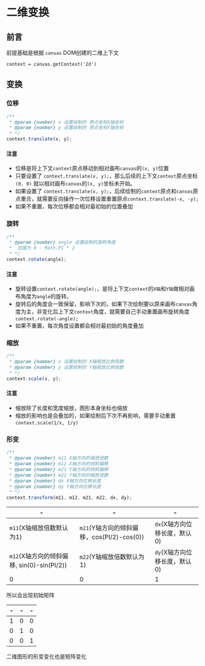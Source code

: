 # 二维变换

## 前言

前提基础是根据 `canvas` DOM创建的二维上下文

 `context = canvas.getContext('2d')`

## 变换

### 位移

```js
/**
 * @param {number} x 设置绘制的 原点坐标X轴坐标
 * @param {number} y 设置绘制的 原点坐标Y轴坐标
 * */
context.translate(x, y);
```

#### 注意

- 位移是将上下文`context`原点移动到相对画布`canvas`的`(x, y)`位置
- 只要设置了 `context.translate(x, y);`，那么后续的上下文`context`原点坐标`(0, 0)` 就以相对画布`canvas`的`(x, y)`坐标未开始。
- 如果设置了 `context.translate(x, y);`，后续绘制的`context`原点和`canvas`原点重合，就需要反向操作一次位移设置重置原点`context.translate(-x, -y);`
- 如果不重置，每次位移都会相对最初始的位置叠加

### 旋转

```js
/**
 * @param {number} angle 设置绘制的旋转角度
 *  范围为 0 - Math.PI * 2
 * */
context.rotate(angle);
```

#### 注意

- 旋转设置`context.rotate(angle);`，是将上下文`context`的`X轴`和`Y轴`做相对画布角度为`angle`的旋转。
- 旋转后的角度会一致保留，影响下次的，如果下次绘制要以原来画布`canvas`角度为主，非变化后上下文`context`角度，就需要自己手动重置画布旋转角度`context.rotate(-angle);`
- 如果不重置，每次角度设置都会相对最初始的角度叠加


### 缩放

```js
/**
 * @param {number} x 设置绘制的 X轴缩放比例倍数
 * @param {number} y 设置绘制的 Y轴缩放比例倍数
 * */
context.scale(x, y);
```

#### 注意

- 缩放除了长度和宽度缩放，图形本身坐标也缩放
- 缩放的影响也是会叠加的，如果绘制后下次不再影响，需要手动重置`context.scale(1/x, 1/y)`


### 形变

```js
/**
 * @param {number} m11 X轴方向的缩放倍数
 * @param {number} m12 X轴方向的倾斜偏移
 * @param {number} m21 Y轴方向的倾斜偏移
 * @param {number} m22 Y轴方向的缩放倍数
 * @param {number} dx X轴方向位移长度
 * @param {number} dy Y轴方向位移长度
 * */
context.transform(m11, m12, m21, m22, dx, dy);
```

|-|-|-|
|---|---|---|
|`m11`(X轴缩放倍数默认为1)|`m21`(Y轴方向的倾斜偏移，cos(PI/2)-cos(0))|`dx`(X轴方向位移长度，默认0)|
|`m12`(X轴方向的倾斜偏移, sin(0)-sin(PI/2))|`m22`(Y轴缩放倍数默认为1)|`dy`(X轴方向位移长度，默认0)|
|0|0|1|

所以会出现初始矩阵

|-|-|-|
|---|---|---|
|1|0|0|
|0|1|0|
|0|0|1|


二维图形的形变变化也是矩阵变化







